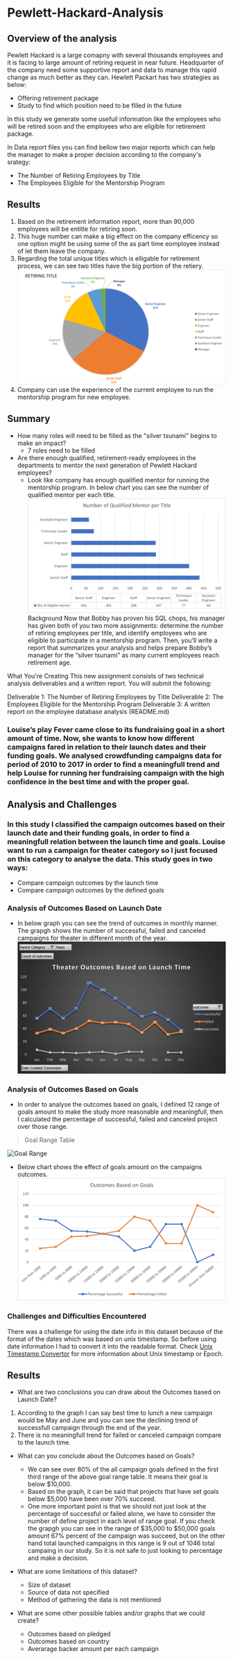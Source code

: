 # Pewlett-Hackard-Analysis

## Overview of the analysis

Pewlett Hackard is a large comapny with several thousands employees and it is facing to large amount of retiring request in near future. Headquarter of the company need some supportive report and data to manage this rapid change as much better as they can. Hewlett Packart has two strategies as below:

  * Offering retirement package
  * Study to find which position need to be filled in the future 

In this study we generate some usefull information like the employees who will be retired soon and the employees who are eligible for retirement package.

In Data report files you can find bellow two major reports which can help the manager to make a proper decision according to the company's srategy:
 - The Number of Retiring Employees by Title
 - The Employees Eligible for the Mentorship Program

## Results

1. Based on the retirement information report, more than 90,000 employees will be entitle for retiring soon.
2. This huge number can make a big effect on the company efficency so one option might be using some of the as part time eomployee instead of let them leave the company.
3. Regarding the total unique titles which is elligable for retirement process, we can see two titles have the big portion of the retiery. 
  ![retiring title](https://github.com/reza-ya57/Pewlett-Hackard-Analysis/blob/main/Data/retiring_title.png)
4. Company can use the experience of the current employee to run the mentorship program for new employee.  

## Summary
 - How many roles will need to be filled as the "silver tsunami" begins to make an impact?
   - 7 roles need to be filled
 - Are there enough qualified, retirement-ready employees in the departments to mentor the next generation of Pewlett Hackard employees?
   - Look like company has enough qualified mentor for running the mentorship program. In below chart you can see the number of qualified mentor per each title.  
   ![qualified mentor](https://github.com/reza-ya57/Pewlett-Hackard-Analysis/blob/main/Data/eligible_mentor.png)
Background
Now that Bobby has proven his SQL chops, his manager has given both of you two more assignments: determine the number of retiring employees per title, and identify employees who are eligible to participate in a mentorship program. Then, you’ll write a report that summarizes your analysis and helps prepare Bobby’s manager for the “silver tsunami” as many current employees reach retirement age.

What You're Creating
This new assignment consists of two technical analysis deliverables and a written report. You will submit the following:

Deliverable 1: The Number of Retiring Employees by Title
Deliverable 2: The Employees Eligible for the Mentorship Program
Deliverable 3: A written report on the employee database analysis (README.md)

###   Louise’s play Fever came close to its fundraising goal in a short amount of time. Now, she wants to know how different campaigns fared in relation to their launch dates and their funding goals. We analysed crowdfunding campaigns data for period of 2010 to 2017 in order to find a meaningfull trend and help Louise for running her fundraising campaign with the high confidence in the best time and with the proper goal.

## Analysis and Challenges
### In this study I classified the campaign outcomes based on their launch date and their funding goals, in order to find a meaningfull relation between the launch time and goals. Louise want to run a campaign for theater category so I just focused on this category to analyse the data. This study goes in two ways:

   * Compare campaign outcomes by the launch time
   * Compare campaign outcomes by the defined goals


### Analysis of Outcomes Based on Launch Date
  - In below graph you can see the trend of outcomes in monthly manner. The grapgh shows the number of successful, failed and canceled campaigns for theater in different month of the year.
![Outcomes Based on Launch Time](https://github.com/reza-ya57/Kickstarter-Analysis/blob/main/Resources/Theater_Outcomes_vs_Launch.png)

### Analysis of Outcomes Based on Goals
  - In order to analyse the outcomes based on goals, I defined 12 range of goals amount to make the study more reasonable and meaningfull, then I calculated the percentage of successful, failed and canceled project over those range.
> Goal Range Table

![Goal Range](https://user-images.githubusercontent.com/79761400/109898598-8b431280-7c62-11eb-9940-cf006653f3d4.png)


 - Below chart shows the effect of goals amount on the campaigns outcomes.
![Outcomes vs Goals](https://github.com/reza-ya57/Kickstarter-Analysis/blob/main/Resources/Outcomes_vs_Goals.png)

### Challenges and Difficulties Encountered

There was a challenge for using the date info in this dataset because of the format of the dates which was based on unix timestamp. So before using date information I had to convert it into the readable format. Check [Unix Timestamp Convertor](https://www.epochconverter.com) for more information about Unix timestamp or Epoch.

## Results

- What are two conclusions you can draw about the Outcomes based on Launch Date?
1. According to the graph I can say best time to lunch a new campaign would be May and June and you can see the declining trend of successfull campaign through the end of the year. 
2. There is no meaningfull trend for failed or canceled campaign compare to the launch time.


- What can you conclude about the Outcomes based on Goals?
  - We can see over 80% of the all campaign goals defined in the first third range of the above goal range table. It means their goal is below $10,000.
  - Based on the graph, it can be said that projects that have set goals below $5,000 have been over 70% succeed.
  - One more important point is that we should not just look at the percentage of successful or failed alone, we have to consider the number of define project in each level of range goal. If you check the grapgh you can see in the range of $35,000 to $50,000 goals amount 67% percent of the campaign was succeed, but on the other hand total launched campaigns in this range is 9 out of 1046 total campaing in our study. So it is not safe to just looking to percentage and make a decision. 
- What are some limitations of this dataset?
  - Size of dataset
  - Source of data not specified
  - Method of gathering the data is not mentioned

- What are some other possible tables and/or graphs that we could create?
  - Outcomes based on pledged
  - Outcomes based on country
  - Averarage backer amount per each campaign 
